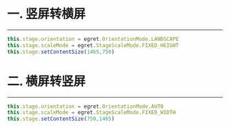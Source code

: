 # **一. 竖屏转横屏**

---

```typescript
this.stage.orientation = egret.OrientationMode.LANDSCAPE
this.stage.scaleMode = egret.StageScaleMode.FIXED_HEIGHT
this.stage.setContentSize(1465,750)
```

# 二. 横屏转竖屏

---

```typescript
this.stage.orientation = egret.OrientationMode.AUTO
this.stage.scaleMode = egret.StageScaleMode.FIXED_WIDTH
this.stage.setContentSize(750,1465)
```

